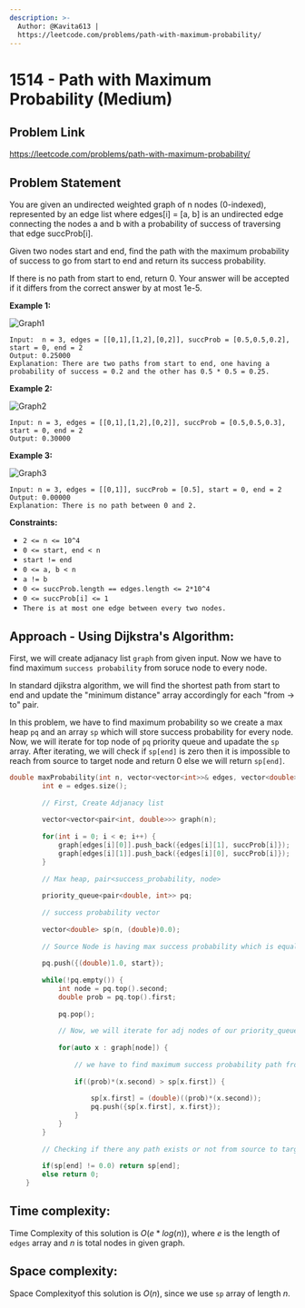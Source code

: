 ```yaml
---
description: >-
  Author: @Kavita613 |
  https://leetcode.com/problems/path-with-maximum-probability/
---
```


# 1514 - Path with Maximum Probability (Medium)

## Problem Link

https://leetcode.com/problems/path-with-maximum-probability/

## Problem Statement

You are given an undirected weighted graph of n nodes (0-indexed), represented by an edge list where edges[i] = [a, b] is an undirected edge connecting the nodes a and b with a probability of success of traversing that edge succProb[i].

Given two nodes start and end, find the path with the maximum probability of success to go from start to end and return its success probability.

If there is no path from start to end, return 0. Your answer will be accepted if it differs from the correct answer by at most 1e-5.



**Example 1:**   
 
<img src = "https://assets.leetcode.com/uploads/2019/09/20/1558_ex1.png" alt = "Graph1" />    

```
Input:  n = 3, edges = [[0,1],[1,2],[0,2]], succProb = [0.5,0.5,0.2], start = 0, end = 2
Output: 0.25000
Explanation: There are two paths from start to end, one having a probability of success = 0.2 and the other has 0.5 * 0.5 = 0.25.
```

**Example 2:**   

<img src = "https://assets.leetcode.com/uploads/2019/09/20/1558_ex2.png" alt = "Graph2" />

```
Input: n = 3, edges = [[0,1],[1,2],[0,2]], succProb = [0.5,0.5,0.3], start = 0, end = 2
Output: 0.30000
```

**Example 3:**    

<img src = "https://assets.leetcode.com/uploads/2019/09/20/1558_ex3.png" alt = "Graph3" />

```
Input: n = 3, edges = [[0,1]], succProb = [0.5], start = 0, end = 2  
Output: 0.00000  
Explanation: There is no path between 0 and 2.  
```

**Constraints:**

* `2 <= n <= 10^4`
* `0 <= start, end < n`
* `start != end`  
* `0 <= a, b < n`
* `a != b`  
* `0 <= succProb.length == edges.length <= 2*10^4`
* `0 <= succProb[i] <= 1`
* `There is at most one edge between every two nodes.`

## Approach - Using Dijkstra's Algorithm:   
First, we will create adjanacy list `graph` from given input. Now we have to find maximum `success probability` from soruce node to every node. 

In standard djikstra algorithm, we will find the shortest path from start to end and update the "minimum distance" array accordingly for each "from -> to" pair.

In this problem, we have to find maximum probability so we create a max heap `pq` and an array `sp` which will store success probability for every node. Now, we will iterate for top node of `pq` priority queue and upadate the `sp` array. After iterating, we will check if `sp[end]` is zero then it is impossible to reach from
source to target node and return 0 else we will return `sp[end]`.

<Tabs>

<TabItem value="cpp" label="C++">
<SolutionAuthor name="@Kavita613"/>

```cpp
double maxProbability(int n, vector<vector<int>>& edges, vector<double>& succProb, int start, int end) {    
        int e = edges.size();  
  
        // First, Create Adjanacy list   
  
        vector<vector<pair<int, double>>> graph(n);    
        
        for(int i = 0; i < e; i++) {
            graph[edges[i][0]].push_back({edges[i][1], succProb[i]});
            graph[edges[i][1]].push_back({edges[i][0], succProb[i]});
        }
        
        // Max heap, pair<success_probability, node>     
  
        priority_queue<pair<double, int>> pq;       
           
        // success probability vector     
  
        vector<double> sp(n, (double)0.0);       
        
        // Source Node is having max success probability which is equal to 1   
  
        pq.push({(double)1.0, start});      
        
        while(!pq.empty()) {
            int node = pq.top().second;
            double prob = pq.top().first;
            
            pq.pop();
            
            // Now, we will iterate for adj nodes of our priority_queue's top node
            
            for(auto x : graph[node]) {    
                
                // we have to find maximum success probability path from source to target  
                
                if((prob)*(x.second) > sp[x.first]) {   
                    
                    sp[x.first] = (double)((prob)*(x.second));
                    pq.push({sp[x.first], x.first});
                }
            }
        }
        
        // Checking if there any path exists or not from source to target node
        
        if(sp[end] != 0.0) return sp[end];   
        else return 0;
    }
```

</TabItem>

</Tabs>

## Time complexity:    

Time Complexity of this solution is $O(e * log(n))$, where $e$ is the length of `edges` array and $n$ is total nodes in given graph.  
  
## Space complexity:  
  
Space Complexityof this solution is $O(n)$, since we use `sp` array of length $n$.
